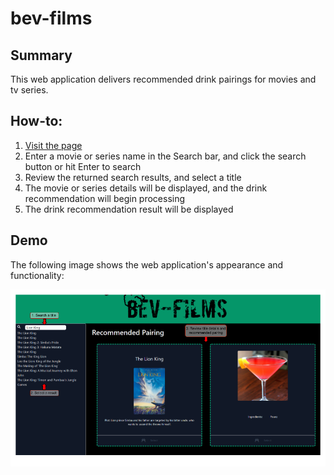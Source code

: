 # bev-films

## Summary

This web application delivers recommended drink pairings for movies and tv series.

## How-to: 

<ol>
<li><a href="https://n8blake.github.io/bev-films/">Visit the page</a></li>
<li>Enter a movie or series name in the Search bar, and click the search button or hit Enter to search</li>
<li>Review the returned search results, and select a title</li>
<li>The movie or series details will be displayed, and the drink recommendation will begin processing</li>
<li>The drink recommendation result will be displayed</li>
</ol>

## Demo

The following image shows the web application's appearance and functionality:

![Sample screenshot](./Public/assets/Function_Demo.png)